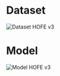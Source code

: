 # Dataset
![Dataset HOFE v3](https://drive.google.com/drive/folders/1TUQbRSi8Sl3jePBh1CuiHuSZDKB_Y6Eh?usp=sharing)

# Model
![Model HOFE v3](https://drive.google.com/drive/folders/1EED_Zwh1hT1uFBK79JsCeFkKbxGxMhuU?usp=sharing)
